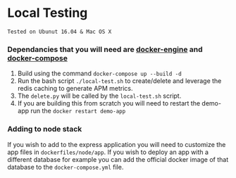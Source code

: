 # Local Testing

`Tested on Ubunut 16.04 & Mac OS X`
### Dependancies that you will need are [docker-engine](https://www.digitalocean.com/community/tutorials/how-to-install-and-use-docker-on-ubuntu-16-04) and [docker-compose](https://docs.docker.com/compose/install/)
 
1) Build using the command `docker-compose up --build -d`
2) Run the bash script `./local-test.sh` to create/delete and leverage the redis caching to generate APM metrics.
3) The `delete.py` will be called by the `local-test.sh` script.
4) If you are building this from scratch you will need to restart the demo-app run the `docker restart demo-app`

### Adding to node stack

If you wish to add to the express application you will need to customize the app files in `dockerfiles/node/app`. If you wish to deploy an app with a different database for example you can add the official docker image of that database to the `docker-compose.yml` file. 
